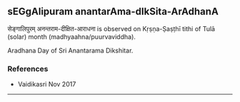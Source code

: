 ## sEGgAlipuram anantarAma-dIkSita-ArAdhanA

सेङ्गालिपुरम् अनन्तराम-दीक्षित-आराधना is observed on Kṛṣṇa-Ṣaṣṭhī tithi of Tulā (solar) month (madhyaahna/puurvaviddha).

Aradhana Day of Sri Anantarama Dikshitar.
### References
* Vaidikasri Nov 2017

---
